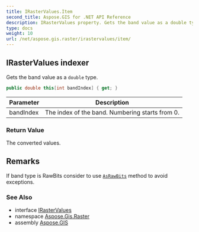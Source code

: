 ```yaml
---
title: IRasterValues.Item
second_title: Aspose.GIS for .NET API Reference
description: IRasterValues property. Gets the band value as a double type
type: docs
weight: 10
url: /net/aspose.gis.raster/irastervalues/item/
---
```

## IRasterValues indexer

Gets the band value as a `double` type.

```csharp
public double this[int bandIndex] { get; }
```

| Parameter | Description |
| --- | --- |
| bandIndex | The index of the band. Numbering starts from 0. |

### Return Value

The converted values.

## Remarks

If band type is RawBits consider to use [`AsRawBits`](../asrawbits/) method to avoid exceptions.

### See Also

* interface [IRasterValues](../)
* namespace [Aspose.Gis.Raster](../../irastervalues/)
* assembly [Aspose.GIS](../../../)


